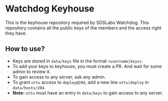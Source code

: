 # Watchdog Keyhouse

This is the keyhouse repository required by SDSLabs Watchdog. This repository contains all the public keys of the members and the access right they have.

## How to use?

 - Keys are stored in `data/keys` file in the format `<username|keys>`.
 - To add your keys to keyhouse, you must create a PR. And wait for some admin to review it.
 - To gain access to any server, ask any admin.
 - To grant `uttu` access to `deploy@204`, add a new line `uttu|deploy` in `data/hosts/204`.
 - **Note:** `uttu` must have an entry in `data/keys` to gain access to any server.

